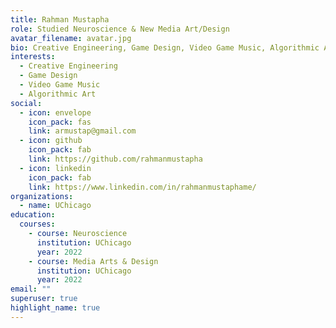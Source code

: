 ```yaml
---
title: Rahman Mustapha
role: Studied Neuroscience & New Media Art/Design
avatar_filename: avatar.jpg
bio: Creative Engineering, Game Design, Video Game Music, Algorithmic Art
interests:
  - Creative Engineering
  - Game Design
  - Video Game Music
  - Algorithmic Art
social:
  - icon: envelope
    icon_pack: fas
    link: armustap@gmail.com
  - icon: github
    icon_pack: fab
    link: https://github.com/rahmanmustapha
  - icon: linkedin
    icon_pack: fab
    link: https://www.linkedin.com/in/rahmanmustaphame/
organizations:
  - name: UChicago
education:
  courses:
    - course: Neuroscience
      institution: UChicago
      year: 2022
    - course: Media Arts & Design
      institution: UChicago
      year: 2022
email: ""
superuser: true
highlight_name: true
---
```

